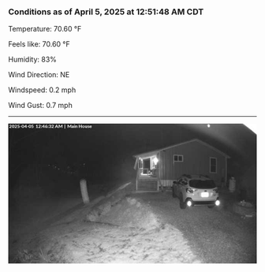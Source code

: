 ### Conditions as of April 5, 2025 at 12:51:48 AM CDT 

Temperature: 70.60 &deg;F

Feels like: 70.60 &deg;F

Humidity: 83%

Wind Direction: NE

Windspeed: 0.2 mph

Wind Gust: 0.7 mph

---

<img src="./images/latest.jpeg"/>

